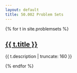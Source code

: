 ```yaml
---
layout: default
title: 50.002 Problem Sets
---
```


{% for t in site.problemsets %}

<h2><a href="{{ t.url"" | prepend: site.baseurl | prepend: site.url }}">{{ t.title }}</a></h2>

<p class="post-excerpt">{{ t.description | truncate: 160 }}</p>

{% endfor %}  